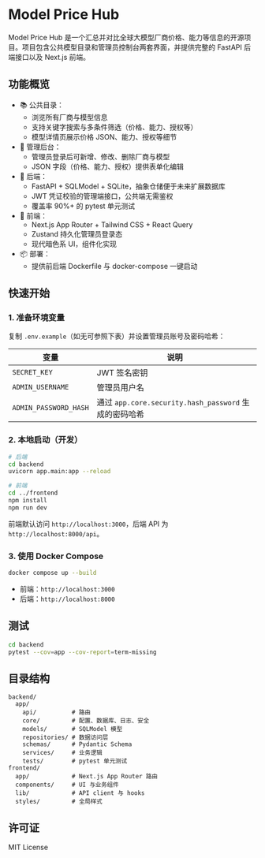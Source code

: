 # Model Price Hub

Model Price Hub 是一个汇总并对比全球大模型厂商价格、能力等信息的开源项目。项目包含公共模型目录和管理员控制台两套界面，并提供完整的 FastAPI 后端接口以及 Next.js 前端。

## 功能概览

- 📚 公共目录：
  - 浏览所有厂商与模型信息
  - 支持关键字搜索与多条件筛选（价格、能力、授权等）
  - 模型详情页展示价格 JSON、能力、授权等细节
- 🔐 管理后台：
  - 管理员登录后可新增、修改、删除厂商与模型
  - JSON 字段（价格、能力、授权）提供表单化编辑
- 🧱 后端：
  - FastAPI + SQLModel + SQLite，抽象仓储便于未来扩展数据库
  - JWT 凭证校验的管理端接口，公共端无需鉴权
  - 覆盖率 90%+ 的 pytest 单元测试
- 🎨 前端：
  - Next.js App Router + Tailwind CSS + React Query
  - Zustand 持久化管理员登录态
  - 现代暗色系 UI，组件化实现
- 📦 部署：
  - 提供前后端 Dockerfile 与 docker-compose 一键启动

## 快速开始

### 1. 准备环境变量

复制 `.env.example`（如无可参照下表）并设置管理员账号及密码哈希：

| 变量 | 说明 |
| ---- | ---- |
| `SECRET_KEY` | JWT 签名密钥 |
| `ADMIN_USERNAME` | 管理员用户名 |
| `ADMIN_PASSWORD_HASH` | 通过 `app.core.security.hash_password` 生成的密码哈希 |

### 2. 本地启动（开发）

```bash
# 后端
cd backend
uvicorn app.main:app --reload

# 前端
cd ../frontend
npm install
npm run dev
```

前端默认访问 `http://localhost:3000`，后端 API 为 `http://localhost:8000/api`。

### 3. 使用 Docker Compose

```bash
docker compose up --build
```

- 前端：`http://localhost:3000`
- 后端：`http://localhost:8000`

## 测试

```bash
cd backend
pytest --cov=app --cov-report=term-missing
```

## 目录结构

```
backend/
  app/
    api/          # 路由
    core/         # 配置、数据库、日志、安全
    models/       # SQLModel 模型
    repositories/ # 数据访问层
    schemas/      # Pydantic Schema
    services/     # 业务逻辑
    tests/        # pytest 单元测试
frontend/
  app/            # Next.js App Router 路由
  components/     # UI 与业务组件
  lib/            # API client 与 hooks
  styles/         # 全局样式
```

## 许可证

MIT License
